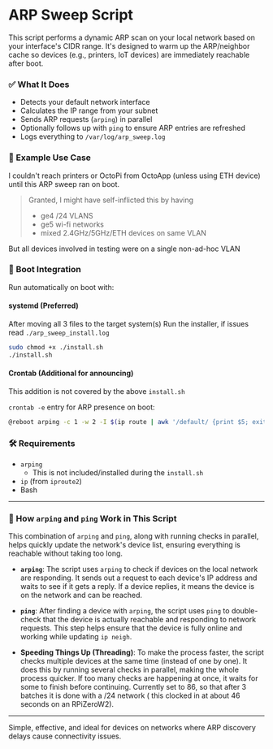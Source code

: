 # ARP Sweep Script

This script performs a dynamic ARP scan on your local network based on your interface's CIDR range. It's designed to warm up the ARP/neighbor cache so devices (e.g., printers, IoT devices) are immediately reachable after boot.

### ✅ What It Does

- Detects your default network interface
- Calculates the IP range from your subnet
- Sends ARP requests (`arping`) in parallel
- Optionally follows up with `ping` to ensure ARP entries are refreshed
- Logs everything to `/var/log/arp_sweep.log`

### 📌 Example Use Case

I couldn't reach printers or OctoPi from OctoApp (unless using ETH device) until this ARP sweep ran on boot.
> Granted, I might have self-inflicted this by having
> - ge4 /24 VLANS
> - ge5 wi-fi networks
> - mixed 2.4GHz/5GHz/ETH devices on same VLAN

But all devices involved in testing were on a single non-ad-hoc VLAN

### 🔁 Boot Integration

Run automatically on boot with:

#### systemd (Preferred)

After moving all 3 files to the target system(s)
Run the installer, if issues read `./arp_sweep_install.log`

```sh
sudo chmod +x ./install.sh
./install.sh
```

#### Crontab (Additional for announcing)

This addition is not covered by the above `install.sh`

`crontab -e` entry for ARP presence on boot:

```sh
@reboot arping -c 1 -w 2 -I $(ip route | awk '/default/ {print $5; exit}') $(ip addr show $(ip route | awk '/default/ {print $5; exit}') | grep -oP 'inet \K[\d.]+') >/dev/null 2>&1
```

### 🛠 Requirements

- `arping`
  - This is not included/installed during the `install.sh`
- `ip` (from `iproute2`)
- Bash

---

### 🔧 How `arping` and `ping` Work in This Script

This combination of `arping` and `ping`, along with running checks in parallel, helps quickly update the network's device list, ensuring everything is reachable without taking too long.

- **`arping`**: The script uses `arping` to check if devices on the local network are responding. It sends out a request to each device's IP address and waits to see if it gets a reply. If a device replies, it means the device is on the network and can be reached.

- **`ping`**: After finding a device with `arping`, the script uses `ping` to double-check that the device is actually reachable and responding to network requests. This step helps ensure that the device is fully online and working while updating `ip neigh`.

- **Speeding Things Up (Threading)**: To make the process faster, the script checks multiple devices at the same time (instead of one by one). It does this by running several checks in parallel, making the whole process quicker. If too many checks are happening at once, it waits for some to finish before continuing. Currently set to 86, so that after 3 batches it is done with a /24 network ( this clocked in at about 46 seconds on an RPiZeroW2).

---

Simple, effective, and ideal for devices on networks where ARP discovery delays cause connectivity issues.
